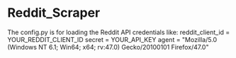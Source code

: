 # Reddit_Scraper

The config.py is for loading the Reddit API credentials like:
reddit_client_id = YOUR_REDDIT_CLIENT_ID
secret = YOUR_API_KEY
agent = "Mozilla/5.0 (Windows NT 6.1; Win64; x64; rv:47.0) Gecko/20100101 Firefox/47.0"